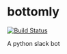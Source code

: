 # bottomly
[![Build Status](https://travis-ci.org/Sharkwald/bottomly.svg?branch=master)](https://travis-ci.org/Sharkwald/bottomly)

A python slack bot
